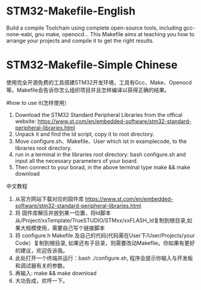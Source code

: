 # STM32-Makefile-English
Build a compile Toolchain using complete open-source tools, including gcc-none-eabi, gnu make, openocd...
This Makefile aims at teaching you how to arrange your projects and compile it to get the right results.

# STM32-Makefile-Simple Chinese
使用完全开源免费的工具搭建STM32开发环境，工具有Gcc、Make、Openocd等。Makefile会告诉你怎么组织项目并且怎样编译以获得正确的结果。

#how to use it(怎样使用）

1. Download the STM32 Standard Peripheral Libraries from the offical website:
  https://www.st.com/en/embedded-software/stm32-standard-peripheral-libraries.html
2. Unpack it and find the ld script, copy it to root directory.
3. Move configure.sh、Makefile、User which ist in examplecode, to the libraries root directory.
4. run in a terminal in the libraries root directory: bash configure.sh and input all the necessary parameters of your board.
5. Then connect to your borad, in the above terminal type make && make download

中文教程

1. 从官方网站下载对应的固件库
 https://www.st.com/en/embedded-software/stm32-standard-peripheral-libraries.html
2. 将 固件库解压并放到某一位置，将ld脚本从/Project/xxTemplate/TrueSTUDIO/STMxx/xxFLASH_ld复制到根目录,如果大规模使用，需要自己写个链接脚本
3. 将 configure.h Makefile 及自己的代码(代码需在User下/User/Projects/your Code）复制到根目录, 如果还有子目录，则需要改动Makeflie。你如果有更好的建议，欢迎告诉我。
4. 此处打开一个终端并运行：bash ./configure.sh, 程序会提示你输入与开发板和调试器有关的参数。
5. 再输入: make && make download
6. 大功告成，欢呼一下。
